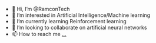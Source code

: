 - 👋 Hi, I’m @RamconTech
- 👀 I’m interested in Artificial Intelligence/Machine learning
- 🌱 I’m currently learning Reinforcement learning
- 💞️ I’m looking to collaborate on artificial neural networks
- 📫 How to reach me [...](https://www.linkedin.com/in/vjat%C5%A1eslav-%C5%A1kiparev-phd-6863bb169/)

<!---
RamconTech/RamconTech is a ✨ special ✨ repository because its `README.md` (this file) appears on your GitHub profile.
You can click the Preview link to take a look at your changes.
--->

